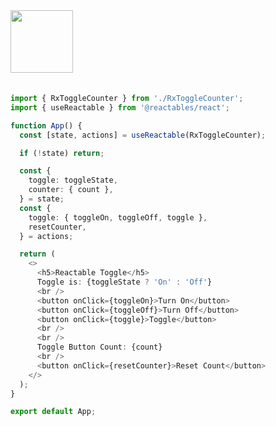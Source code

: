 <a href="https://stackblitz.com/edit/vitejs-vite-gonpgj?file=src%2FApp.tsx" target="_blank" rel="noreferrer">
 <img src="/reactables/stackblitz.png" width="100" />
<a>

<br>
<br>

```typescript
import { RxToggleCounter } from './RxToggleCounter';
import { useReactable } from '@reactables/react';

function App() {
  const [state, actions] = useReactable(RxToggleCounter);

  if (!state) return;

  const {
    toggle: toggleState,
    counter: { count },
  } = state;
  const {
    toggle: { toggleOn, toggleOff, toggle },
    resetCounter,
  } = actions;

  return (
    <>
      <h5>Reactable Toggle</h5>
      Toggle is: {toggleState ? 'On' : 'Off'}
      <br />
      <button onClick={toggleOn}>Turn On</button>
      <button onClick={toggleOff}>Turn Off</button>
      <button onClick={toggle}>Toggle</button>
      <br />
      <br />
      Toggle Button Count: {count}
      <br />
      <button onClick={resetCounter}>Reset Count</button>
    </>
  );
}

export default App;

```
